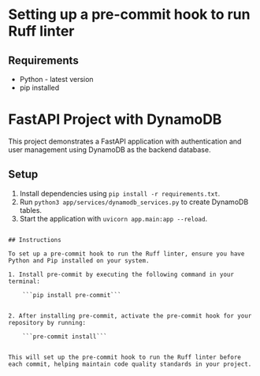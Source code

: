 
# Setting up a pre-commit hook to run Ruff linter

## Requirements

- Python - latest version
- pip installed

# FastAPI Project with DynamoDB

This project demonstrates a FastAPI application with authentication and user management using DynamoDB as the backend database.

## Setup

1. Install dependencies using `pip install -r requirements.txt`.
2. Run `python3 app/services/dynamodb_services.py` to create DynamoDB tables.
4. Start the application with `uvicorn app.main:app --reload`.

```

## Instructions

To set up a pre-commit hook to run the Ruff linter, ensure you have Python and Pip installed on your system.

1. Install pre-commit by executing the following command in your terminal:

    ```pip install pre-commit```


2. After installing pre-commit, activate the pre-commit hook for your repository by running:

    ```pre-commit install```


This will set up the pre-commit hook to run the Ruff linter before each commit, helping maintain code quality standards in your project.

